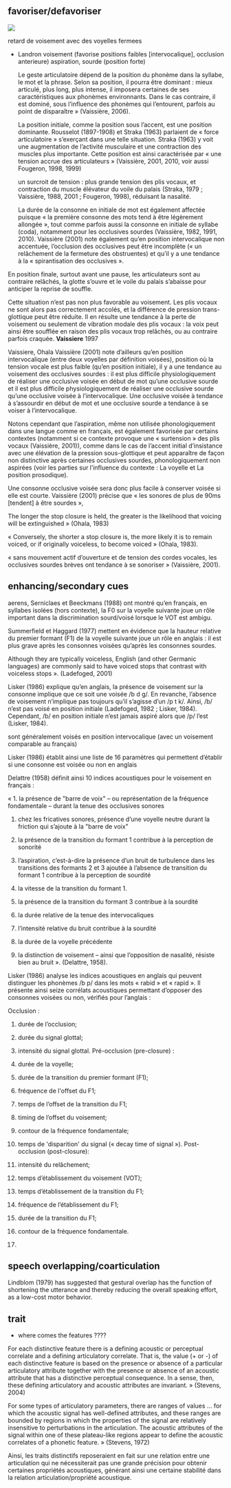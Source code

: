 ## favoriser/defavoriser

<img src="img/2019-06-08-16-45-03.png">

retard de voisement avec des voyelles fermees

- Landron
  voisement (favorise positions faibles [intervocalique], occlusion anterieure)
  aspiration, sourde (position forte)

  Le geste articulatoire dépend de la position du phonème dans la syllabe, le mot et la phrase. Selon sa position, il pourra être dominant : mieux articulé, plus long, plus intense, il imposera certaines de ses caractéristiques aux phonèmes environnants. Dans le cas contraire, il est dominé, sous l’influence des phonèmes qui l’entourent, parfois au point de disparaître » (Vaissière, 2006).

  La position initiale, comme la position sous l’accent, est une position dominante. Rousselot (1897-1908) et Straka (1963) parlaient de « force articulatoire » s’exerçant dans une telle situation. Straka (1963) y voit une augmentation de l’activité musculaire et une contraction des muscles plus importante.
  Cette position est ainsi caractérisée par « une tension accrue des articulateurs » (Vaissière, 2001, 2010, voir aussi Fougeron, 1998, 1999)

  un surcroit de tension : plus grande tension des plis vocaux, et contraction du muscle élévateur du voile du palais (Straka, 1979 ; Vaissière, 1988, 2001 ; Fougeron, 1998), réduisant la nasalité.

  La durée de la consonne en initiale de mot est également affectée puisque « la première consonne des mots tend à être légèrement allongée », tout comme parfois aussi la consonne en initiale de syllabe (coda), notamment pour les occlusives sourdes (Vaissière, 1982, 1991, 2010).
  Vaissière (2001) note également qu’en position intervocalique non accentuée, l’occlusion des occlusives peut être incomplète (« un relâchement de la fermeture des obstruentes) et qu’il y a une tendance à la « spirantisation des occlusives ».

En position finale, surtout avant une pause, les articulateurs sont au contraire relâchés, la glotte s’ouvre et le voile du palais s’abaisse pour anticiper la reprise de souffle.

Cette situation n’est pas non plus favorable au voisement. Les plis vocaux ne sont alors pas correctement accolés, et la différence de pression trans-glottique peut être réduite. Il en résulte une tendance à la perte de voisement ou seulement de vibration modale des plis vocaux : la voix peut ainsi être soufflée en raison des plis vocaux trop relâchés, ou au contraire parfois craquée. **Vaissiere** 1997

Vaissiere, Ohala
Vaissière (2001) note d’ailleurs qu’en position intervocalique (entre deux voyelles par définition voisées), position où la tension vocale est plus faible (qu’en position initiale), il y a une tendance au voisement des occlusives sourdes : il est plus difficile physiologiquement de réaliser une occlusive voisée en début de mot qu’une occlusive sourde et il est plus difficile physiologiquement de réaliser une occlusive sourde qu’une occlusive voisée à l’intervocalique. Une occlusive voisée à tendance à s’assourdir en début de mot et une occlusive sourde a tendance à se voiser à l’intervocalique.

Notons cependant que l’aspiration, même non utilisée phonologiquement dans une langue comme en français, est également favorisée par certains contextes (notamment si ce contexte provoque une « surtension » des plis vocaux (Vaissière, 2001)), comme dans le cas de l’accent initial d’insistance avec une élévation de la pression sous-glottique et peut apparaître de façon non distinctive après certaines occlusives sourdes, phonologiquement non aspirées (voir les parties sur l’influence du contexte : La voyelle et La position prosodique).

Une consonne occlusive voisée sera donc plus facile à conserver voisée si elle est courte. Vaissière (2001) précise que « les sonores de plus de 90ms [tendent] à être sourdes »,

The longer the stop closure is held, the greater is the likelihood that voicing will be extinguished » (Ohala, 1983)

« Conversely, the shorter a stop closure is, the more likely it is to remain voiced, or if originally voiceless, to become voiced » (Ohala, 1983).

« sans mouvement actif d’ouverture et de tension des cordes vocales, les occlusives sourdes brèves ont tendance à se sonoriser » (Vaissière, 2001).
## enhancing/secondary cues
aerens, Serniclaes et Beeckmans (1988) ont montré qu’en français, en syllabes isolées (hors contexte), la F0 sur la voyelle suivante joue un rôle important dans la discrimination sourd/voisé lorsque le VOT est ambigu.

Summerfield et Haggard (1977) mettent en évidence que la hauteur relative du premier formant (F1) de la voyelle suivante joue un rôle en anglais : il est plus grave après les consonnes voisées qu’après les consonnes sourdes.

Although they are typically voiceless, English (and other Germanic languages) are commonly said to have voiced stops that contrast with voiceless stops ». (Ladefoged, 2001)

Lisker (1986) explique qu’en anglais, la présence de voisement sur la consonne implique que ce soit une voisée /b d g/. En revanche, l’absence de voisement n’implique pas toujours qu’il s’agisse d’un /p t k/. Ainsi, /b/ n’est pas voisé en position initiale (Ladefoged, 1982 ; Lisker, 1984). Cependant, /b/ en position initiale n’est jamais aspiré alors que /p/ l’est (Lisker, 1984).

sont généralement voisés en position intervocalique (avec un voisement comparable au français)

Lisker (1986) établit ainsi une liste de 16 paramètres qui permettent d’établir si une consonne est voisée ou non en anglais

Delattre (1958) définit ainsi 10 indices acoustiques pour le voisement en français :

« 1. la présence de "barre de voix" – ou représentation de la fréquence fondamentale – durant la tenue des occlusives sonores

1. chez les fricatives sonores, présence d’une voyelle neutre durant la friction qui s’ajoute à la "barre de voix"

2. la présence de la transition du formant 1 contribue à la perception de sonorité

3. l’aspiration, c’est-à-dire la présence d’un bruit de turbulence dans les transitions des formants 2 et 3 ajoutée à l’absence de transition du formant 1 contribue à la perception de sourdité

4. la vitesse de la transition du formant 1.

5. la présence de la transition du formant 3 contribue à la sourdité

6. la durée relative de la tenue des intervocaliques

7. l’intensité relative du bruit contribue à la sourdité

8. la durée de la voyelle précédente

9. la distinction de voisement – ainsi que l’opposition de nasalité, résiste bien au bruit ». (Delattre, 1958).

Lisker (1986) analyse les indices acoustiques en anglais qui peuvent distinguer les phonèmes /b p/ dans les mots « rabid » et « rapid ». Il présente ainsi seize corrélats acoustiques permettant d’opposer des consonnes voisées ou non, vérifiés pour l’anglais :

Occlusion :

1. durée de l’occlusion;

2. durée du signal glottal;

3. intensité du signal glottal. Pré-occlusion (pre-closure) :

4. durée de la voyelle;

5. durée de la transition du premier formant (F1);

6. fréquence de l'offset du F1;

7. temps de l’offset de la transition du F1;

8. timing de l’offset du voisement;

9. contour de la fréquence fondamentale;

10. temps de 'disparition' du signal (« decay time of signal »). Post-occlusion (post-closure):

11. intensité du relâchement;

12. temps d’établissement du voisement (VOT);

13. temps d’établissement de la transition du F1;

14. fréquence de l’établissement du F1;

15. durée de la transition du F1;

16. contour de la fréquence fondamentale.
17.
## speech overlapping/coarticulation
Lindblom (1979) has suggested that gestural overlap has the function of shortening the utterance and thereby reducing the overall speaking effort, as a low-cost motor behavior.
## trait
- where comes the features ????

For each distinctive feature there is a defining acoustic or perceptual correlate and a defining articulatory correlate. That is, the value (+ or -) of each distinctive feature is based on the presence or absence of a particular articulatory attribute together with the presence or absence of an acoustic attribute that has a distinctive perceptual consequence. In a sense, then, these defining articulatory and acoustic attributes are invariant. » (Stevens, 2004)

For some types of articulatory parameters, there are ranges of values ... for which the acoustic signal has well-defined attributes, and these ranges are bounded by regions in which the properties of the signal are relatively insensitive to perturbations in the articulation. The acoustic attributes of the signal within one of these plateau-like regions appear to define the acoustic correlates of a phonetic feature. » (Stevens, 1972)

Ainsi, les traits distinctifs reposeraient en fait sur une relation entre une articulation qui ne nécessiterait pas une grande précision pour obtenir certaines propriétés acoustiques, générant ainsi une certaine stabilité dans la relation articulation/propriété acoustique.